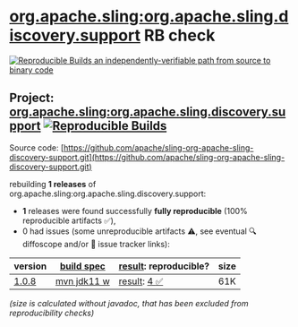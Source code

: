 [org.apache.sling:org.apache.sling.discovery.support](https://central.sonatype.com/artifact/org.apache.sling/org.apache.sling.discovery.support/versions) RB check
=======

[![Reproducible Builds](https://reproducible-builds.org/images/logos/rb.svg) an independently-verifiable path from source to binary code](https://reproducible-builds.org/)

## Project: [org.apache.sling:org.apache.sling.discovery.support](https://central.sonatype.com/artifact/org.apache.sling/org.apache.sling.discovery.support/versions) [![Reproducible Builds](https://img.shields.io/endpoint?url=https://raw.githubusercontent.com/jvm-repo-rebuild/reproducible-central/master/content/org/apache/sling/org.apache.sling.discovery.support/badge.json)](https://github.com/jvm-repo-rebuild/reproducible-central/blob/master/content/org/apache/sling/org.apache.sling.discovery.support/README.md)

Source code: [https://github.com/apache/sling-org-apache-sling-discovery-support.git](https://github.com/apache/sling-org-apache-sling-discovery-support.git)

rebuilding **1 releases** of org.apache.sling:org.apache.sling.discovery.support:
- **1** releases were found successfully **fully reproducible** (100% reproducible artifacts :white_check_mark:),
- 0 had issues (some unreproducible artifacts :warning:, see eventual :mag: diffoscope and/or :memo: issue tracker links):

| version | [build spec](/BUILDSPEC.md) | [result](https://reproducible-builds.org/docs/jvm/): reproducible? | size |
| -- | --------- | ------ | -- |
| [1.0.8](https://central.sonatype.com/artifact/org.apache.sling/org.apache.sling.discovery.support/1.0.8/pom) | [mvn jdk11 w](org.apache.sling.discovery.support-1.0.8.buildspec) | [result](org.apache.sling.discovery.support-1.0.8.buildinfo): [4 :white_check_mark: ](org.apache.sling.discovery.support-1.0.8.buildcompare) | 61K |

<i>(size is calculated without javadoc, that has been excluded from reproducibility checks)</i>
